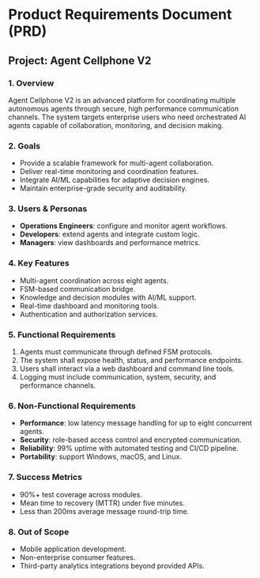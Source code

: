 # Product Requirements Document (PRD)

## Project: Agent Cellphone V2

### 1. Overview
Agent Cellphone V2 is an advanced platform for coordinating multiple autonomous agents through secure, high performance communication channels. The system targets enterprise users who need orchestrated AI agents capable of collaboration, monitoring, and decision making.

### 2. Goals
- Provide a scalable framework for multi-agent collaboration.
- Deliver real-time monitoring and coordination features.
- Integrate AI/ML capabilities for adaptive decision engines.
- Maintain enterprise-grade security and auditability.

### 3. Users & Personas
- **Operations Engineers**: configure and monitor agent workflows.
- **Developers**: extend agents and integrate custom logic.
- **Managers**: view dashboards and performance metrics.

### 4. Key Features
- Multi-agent coordination across eight agents.
- FSM-based communication bridge.
- Knowledge and decision modules with AI/ML support.
- Real-time dashboard and monitoring tools.
- Authentication and authorization services.

### 5. Functional Requirements
1. Agents must communicate through defined FSM protocols.
2. The system shall expose health, status, and performance endpoints.
3. Users shall interact via a web dashboard and command line tools.
4. Logging must include communication, system, security, and performance channels.

### 6. Non-Functional Requirements
- **Performance**: low latency message handling for up to eight concurrent agents.
- **Security**: role-based access control and encrypted communication.
- **Reliability**: 99% uptime with automated testing and CI/CD pipeline.
- **Portability**: support Windows, macOS, and Linux.

### 7. Success Metrics
- 90%+ test coverage across modules.
- Mean time to recovery (MTTR) under five minutes.
- Less than 200ms average message round-trip time.

### 8. Out of Scope
- Mobile application development.
- Non-enterprise consumer features.
- Third-party analytics integrations beyond provided APIs.

